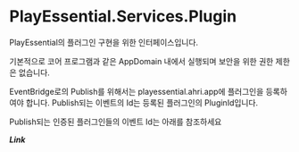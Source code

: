 # PlayEssential.Services.Plugin


PlayEssential의 플러그인 구현을 위한 인터페이스입니다.

기본적으로 코어 프로그램과 같은 AppDomain 내에서 실행되며 보안을 위한 권한 제한은 없습니다.

EventBridge로의 Publish를 위해서는 playessential.ahri.app에 플러그인을 등록하여야 합니다.
Publish되는 이벤트의 Id는 등록된 플러그인의 PluginId입니다.

Publish되는 인증된 플러그인들의 이벤트 Id는 아래를 참조하세요

**_Link_**
